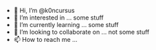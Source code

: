 - 👋 Hi, I’m @k0ncursus
- 👀 I’m interested in ... some stuff
- 🌱 I’m currently learning ... some stuff
- 💞️ I’m looking to collaborate on ... not some stuff
- 📫 How to reach me ...

<!---
k0ncursus/k0ncursus is a ✨ special ✨ repository because its `README.md` (this file) appears on your GitHub profile.
You can click the Preview link to take a look at your changes.
--->

